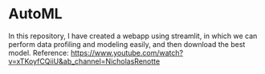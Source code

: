# AutoML
In this repository, I have created a webapp using streamlit, in which we can perform data profiling and modeling easily, and then download the best model.
Reference: https://www.youtube.com/watch?v=xTKoyfCQiiU&ab_channel=NicholasRenotte
